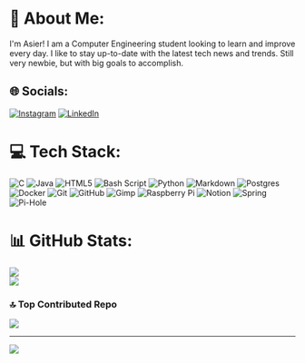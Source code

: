 # 💫 About Me:
I'm Asier! I am a Computer Engineering student looking to learn and improve every day. I like to stay up-to-date with the latest tech news and trends. Still very newbie, but with big goals to accomplish.


## 🌐 Socials:
[![Instagram](https://img.shields.io/badge/Instagram-%23E4405F.svg?logo=Instagram&logoColor=white)](https://www.instagram.com/asiercl_/) [![LinkedIn](https://img.shields.io/badge/LinkedIn-%230077B5.svg?logo=linkedin&logoColor=white)](https://linkedin.com/in/https://www.linkedin.com/in/asier-cabo-2b8247267/) 

# 💻 Tech Stack:
![C](https://img.shields.io/badge/c-%2300599C.svg?style=flat&logo=c&logoColor=white) ![Java](https://img.shields.io/badge/java-%23ED8B00.svg?style=flat&logo=openjdk&logoColor=white) ![HTML5](https://img.shields.io/badge/html5-%23E34F26.svg?style=flat&logo=html5&logoColor=white) ![Bash Script](https://img.shields.io/badge/bash_script-%23121011.svg?style=flat&logo=gnu-bash&logoColor=white) ![Python](https://img.shields.io/badge/python-3670A0?style=flat&logo=python&logoColor=ffdd54) ![Markdown](https://img.shields.io/badge/markdown-%23000000.svg?style=flat&logo=markdown&logoColor=white) ![Postgres](https://img.shields.io/badge/postgres-%23316192.svg?style=flat&logo=postgresql&logoColor=white) ![Docker](https://img.shields.io/badge/docker-%230db7ed.svg?style=flat&logo=docker&logoColor=white) ![Git](https://img.shields.io/badge/git-%23F05033.svg?style=flat&logo=git&logoColor=white) ![GitHub](https://img.shields.io/badge/github-%23121011.svg?style=flat&logo=github&logoColor=white) ![Gimp](https://img.shields.io/badge/Gimp-657D8B?style=flat&logo=gimp&logoColor=FFFFFF) ![Raspberry Pi](https://img.shields.io/badge/-Raspberry_Pi-C51A4A?style=flat&logo=Raspberry-Pi) ![Notion](https://img.shields.io/badge/Notion-%23000000.svg?style=flat&logo=notion&logoColor=white) ![Spring](https://img.shields.io/badge/spring-%236DB33F.svg?style=flat&logo=spring&logoColor=white) ![Pi-Hole](https://img.shields.io/badge/pihole-%2396060C.svg?style=flat&logo=pi-hole&logoColor=white)
# 📊 GitHub Stats:
![](https://github-readme-stats.vercel.app/api?username=AsierCL&theme=dark&hide_border=true&include_all_commits=true&count_private=true)<br/>
![](https://nirzak-streak-stats.vercel.app/?user=AsierCL&theme=dark&hide_border=true)<br/>

### 🔝 Top Contributed Repo
![](https://github-contributor-stats.vercel.app/api?username=AsierCL&limit=5&theme=dark&combine_all_yearly_contributions=true)

---
[![](https://visitcount.itsvg.in/api?id=AsierCL&icon=2&color=8)](https://visitcount.itsvg.in)

<!-- Proudly created with GPRM ( https://gprm.itsvg.in ) -->
